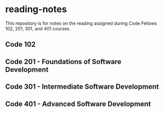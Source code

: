 # reading-notes
This repository is for notes on the reading assigned during Code Fellows 102, 201, 301, and 401 courses.

## Code 102

## Code 201 - Foundations of Software Development

## Code 301 - Intermediate Software Development

## Code 401 - Advanced Software Development